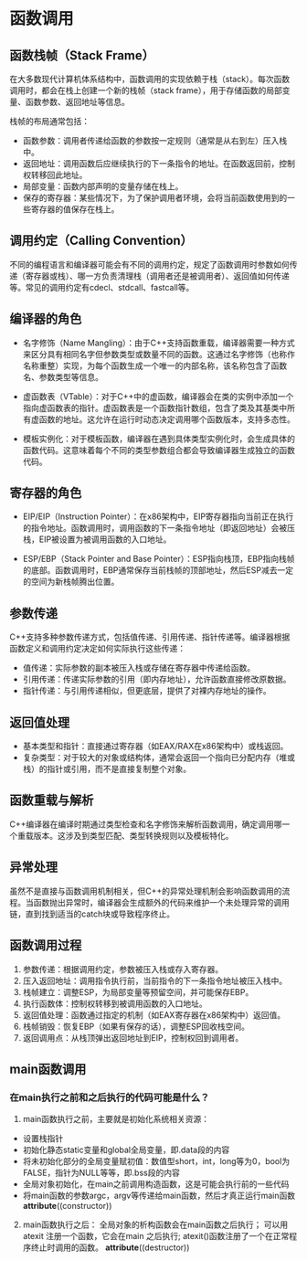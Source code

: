 # 函数调用
## 函数栈帧（Stack Frame）
在大多数现代计算机体系结构中，函数调用的实现依赖于栈（stack）。每次函数调用时，都会在栈上创建一个新的栈帧（stack frame），用于存储函数的局部变量、函数参数、返回地址等信息。

栈帧的布局通常包括：
- 函数参数：调用者传递给函数的参数按一定规则（通常是从右到左）压入栈中。
- 返回地址：调用函数后应继续执行的下一条指令的地址。在函数返回前，控制权转移回此地址。
- 局部变量：函数内部声明的变量存储在栈上。
- 保存的寄存器：某些情况下，为了保护调用者环境，会将当前函数使用到的一些寄存器的值保存在栈上。

## 调用约定（Calling Convention）
不同的编程语言和编译器可能会有不同的调用约定，规定了函数调用时参数如何传递（寄存器或栈）、哪一方负责清理栈（调用者还是被调用者）、返回值如何传递等。常见的调用约定有cdecl、stdcall、fastcall等。

## 编译器的角色
- 名字修饰（Name Mangling）：由于C++支持函数重载，编译器需要一种方式来区分具有相同名字但参数类型或数量不同的函数。这通过名字修饰（也称作名称重整）实现，为每个函数生成一个唯一的内部名称，该名称包含了函数名、参数类型等信息。

- 虚函数表（VTable）：对于C++中的虚函数，编译器会在类的实例中添加一个指向虚函数表的指针。虚函数表是一个函数指针数组，包含了类及其基类中所有虚函数的地址。这允许在运行时动态决定调用哪个函数版本，支持多态性。

- 模板实例化：对于模板函数，编译器在遇到具体类型实例化时，会生成具体的函数代码。这意味着每个不同的类型参数组合都会导致编译器生成独立的函数代码。

## 寄存器的角色
- EIP/EIP（Instruction Pointer）：在x86架构中，EIP寄存器指向当前正在执行的指令地址。函数调用时，调用函数的下一条指令地址（即返回地址）会被压栈，EIP被设置为被调用函数的入口地址。

- ESP/EBP（Stack Pointer and Base Pointer）：ESP指向栈顶，EBP指向栈帧的底部。函数调用时，EBP通常保存当前栈帧的顶部地址，然后ESP减去一定的空间为新栈帧腾出位置。

## 参数传递
C++支持多种参数传递方式，包括值传递、引用传递、指针传递等。编译器根据函数定义和调用约定决定如何实际执行这些传递：

- 值传递：实际参数的副本被压入栈或存储在寄存器中传递给函数。
- 引用传递：传递实际参数的引用（即内存地址），允许函数直接修改原数据。
- 指针传递：与引用传递相似，但更底层，提供了对裸内存地址的操作。

## 返回值处理
- 基本类型和指针：直接通过寄存器（如EAX/RAX在x86架构中）或栈返回。
- 复杂类型：对于较大的对象或结构体，通常会返回一个指向已分配内存（堆或栈）的指针或引用，而不是直接复制整个对象。

## 函数重载与解析
C++编译器在编译时期通过类型检查和名字修饰来解析函数调用，确定调用哪一个重载版本。这涉及到类型匹配、类型转换规则以及模板特化。

## 异常处理
虽然不是直接与函数调用机制相关，但C++的异常处理机制会影响函数调用的流程。当函数抛出异常时，编译器会生成额外的代码来维护一个未处理异常的调用链，直到找到适当的catch块或导致程序终止。

## 函数调用过程
1. 参数传递：根据调用约定，参数被压入栈或存入寄存器。
2. 压入返回地址：调用指令执行前，当前指令的下一条指令地址被压入栈中。
3. 栈帧建立：调整ESP，为局部变量等预留空间，并可能保存EBP。
4. 执行函数体：控制权转移到被调用函数的入口地址。
5. 返回值处理：函数通过指定的机制（如EAX寄存器在x86架构中）返回值。
6. 栈帧销毁：恢复EBP（如果有保存的话），调整ESP回收栈空间。
7. 返回调用点：从栈顶弹出返回地址到EIP，控制权回到调用者。

## main函数调用
### 在main执行之前和之后执行的代码可能是什么？
1. main函数执行之前，主要就是初始化系统相关资源：
- 设置栈指针
- 初始化静态static变量和global全局变量，即.data段的内容
- 将未初始化部分的全局变量赋初值：数值型short，int，long等为0，bool为FALSE，指针为NULL等等，即.bss段的内容
- 全局对象初始化，在main之前调用构造函数，这是可能会执行前的一些代码
- 将main函数的参数argc，argv等传递给main函数，然后才真正运行main函数
__attribute__((constructor))

2. main函数执行之后：
全局对象的析构函数会在main函数之后执行；
可以用 atexit 注册一个函数，它会在main 之后执行; atexit()函数注册了一个在正常程序终止时调用的函数。
__attribute__((destructor))